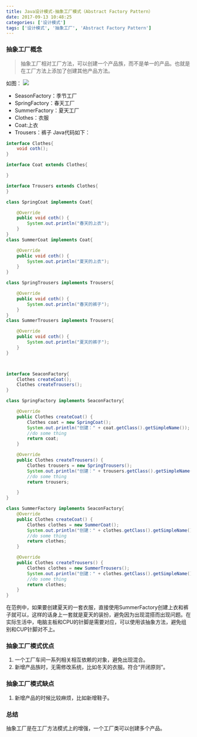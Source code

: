 ```yaml
---
title: Java设计模式-抽象工厂模式（Abstract Factory Pattern）
date: 2017-09-13 10:48:25
categories: ['设计模式']
tags: ['设计模式', '抽象工厂', 'Abstract Factory Pattern']
---
```


### 抽象工厂概念
> 抽象工厂相对工厂方法，可以创建一个产品族，而不是单一的产品。也就是在工厂方法上添加了创建其他产品方法。

如图：
![](http://otxnth5wx.bkt.clouddn.com/20170913%E5%B1%8F%E5%B9%95%E5%BF%AB%E7%85%A72017-09-13%E4%B8%8B%E5%8D%882.17.10.png)
* SeasonFactory：季节工厂
* SpringFactory：春天工厂
* SummerFactory：夏天工厂
* Clothes：衣服
* Coat:上衣
* Trousers：裤子
Java代码如下：<!-- more -->
```java
interface Clothes{
    void coth();
}

interface Coat extends Clothes{

}

interface Trousers extends Clothes{
}

class SpringCoat implements Coat{

    @Override
    public void coth() {
        System.out.println("春天的上衣");
    }
}
class SummerCoat implements Coat{

    @Override
    public void coth() {
        System.out.println("夏天的上衣");
    }
}

class SpringTrousers implements Trousers{

    @Override
    public void coth() {
        System.out.println("春天的裤子");
    }
}
class SummerTrousers implements Trousers{

    @Override
    public void coth() {
        System.out.println("夏天的裤子");
    }
}



interface SeaconFactory{
    Clothes createCoat();
    Clothes createTrousers();
}

class SpringFactory implements SeaconFactory{

    @Override
    public Clothes createCoat() {
        Clothes coat = new SpringCoat();
        System.out.println("创建：" + coat.getClass().getSimpleName());
        //do some thing
        return coat;
    }

    @Override
    public Clothes createTrousers() {
        Clothes trousers = new SpringTrousers();
        System.out.println("创建：" + trousers.getClass().getSimpleName());
        //do some thing
        return trousers;

    }
}

class SummerFactory implements SeaconFactory{
    @Override
    public Clothes createCoat() {
        Clothes clothes = new SummerCoat();
        System.out.println("创建：" + clothes.getClass().getSimpleName());
        //do some thing
        return clothes;
    }

    @Override
    public Clothes createTrousers() {
        Clothes clothes = new SummerTrousers();
        System.out.println("创建：" + clothes.getClass().getSimpleName());
        //do some thing
        return clothes;
    }
}
```
在范例中，如果要创建夏天的一套衣服，直接使用SummerFactory创建上衣和裤子就可以，这样的话身上一套就是夏天的装扮，避免因为出现混搭而出现问题。在实际生活中，电脑主板和CPU的针脚是需要对应，可以使用该抽象方法，避免组别和CUP针脚对不上。
### 抽象工厂模式优点
1. 一个工厂车间一系列相关相互依赖的对象，避免出现混合。
2. 新增产品族时，无需修改系统，比如冬天的衣服。符合“开闭原则”。

### 抽象工厂模式缺点
1. 新增产品的时候比较麻烦，比如新增鞋子。
### 总结
抽象工厂是在工厂方法模式上的增强，一个工厂类可以创建多个产品。
